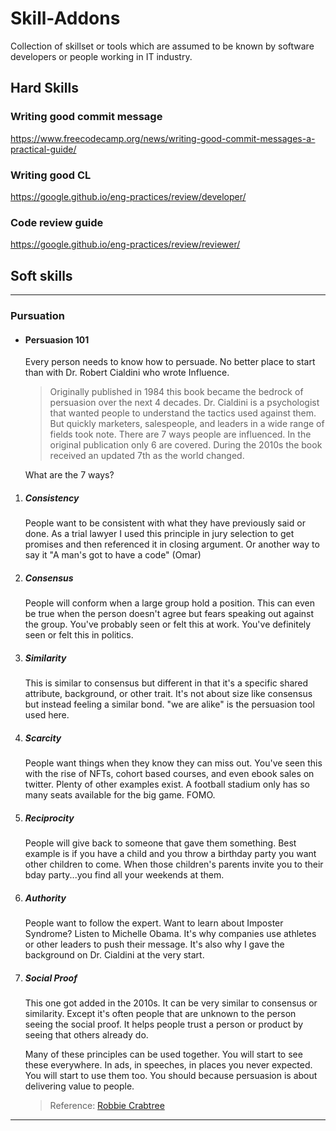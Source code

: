 # Skill-Addons
Collection of skillset or tools which are assumed to be known by software developers or people working in IT industry.

## Hard Skills

### Writing good commit message
https://www.freecodecamp.org/news/writing-good-commit-messages-a-practical-guide/
### Writing good CL
https://google.github.io/eng-practices/review/developer/
### Code review guide
https://google.github.io/eng-practices/review/reviewer/

## Soft skills
-------------------------------------------------------------------------------------------------
### Pursuation
- #### Persuasion 101
    Every person needs to know how to persuade. No better place to start than with Dr. Robert Cialdini who wrote Influence.

   > Originally published in 1984 this book became the bedrock of persuasion over the next 4 decades. Dr. Cialdini is a psychologist that wanted people to understand the tactics used against them. But quickly marketers, salespeople, and leaders in a wide range of fields took note. There are 7 ways people are influenced. In the original publication only 6 are covered. During the 2010s the book received an updated 7th as the world changed.

    What are the 7 ways? 
1. ##### Consistency
    
    People want to be consistent with what they have previously said or done. As a trial lawyer I used this principle in jury selection to get promises and then referenced it in closing argument. Or another way to say it "A man's got to have a code" (Omar) 
2. ##### Consensus
    
    People will conform when a large group hold a position. This can even be true when the person doesn't agree but fears speaking out against the group. You've probably seen or felt this at work.
    You've definitely seen or felt this in politics. 
3. ##### Similarity
    
    This is similar to consensus but different in that it's a specific shared attribute, background, or other trait. It's not about size like consensus but instead feeling a similar bond. "we are alike" is the persuasion tool used here. 
4. ##### Scarcity
    
    People want things when they know they can miss out. You've seen this with the rise of NFTs, cohort based courses, and even ebook sales on twitter. Plenty of other examples exist. A football stadium only has so many seats available for the big game.
    FOMO. 
5. ##### Reciprocity
    
    People will give back to someone that gave them something. Best example is if you have a child and you throw a birthday party you want other children to come. When those children's parents invite you to their bday party...you find all your weekends at them.
6. ##### Authority
    
    People want to follow the expert. Want to learn about Imposter Syndrome? Listen to Michelle Obama.
    It's why companies use athletes or other leaders to push their message. It's also why I gave the background on Dr. Cialdini at the very start. 
7. ##### Social Proof
    
    This one got added in the 2010s. It can be very similar to consensus or similarity. Except it's often people that are unknown to the person seeing the social proof. It helps people trust a person or product by seeing that others already do. 
    
    Many of these principles can be used together. You will start to see these everywhere. In ads, in speeches, in places you never expected. You will start to use them too. You should because persuasion is about delivering value to people. 
    
    > Reference: [Robbie Crabtree](https://twitter.com/RobbieCrab/status/1400835829556256768?ref_src=twsrc%5Etfw)
--------------------------------------------------------------------------------------------------
